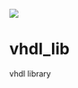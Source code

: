 [![](https://github.com/sverrham/vhdl_lib/workflows/VUnit%20Tests/badge.svg)](https://github.com/sverrham/vhdl_lib/actions)

# vhdl_lib
vhdl library
